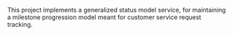 This project implements a generalized status model service, for
maintaining a milestone progression model meant for customer
service request tracking.
